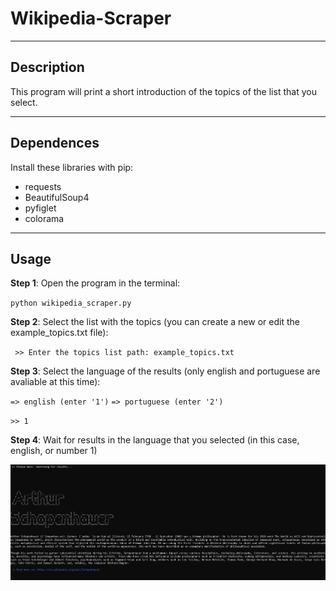 # Wikipedia-Scraper
***
## Description

This program will print a short introduction of the topics of the list that you select.

***
## Dependences

Install these libraries with pip:

* requests
* BeautifulSoup4
* pyfiglet
* colorama

***
## Usage

**Step 1**: Open the program in the terminal:

`python wikipedia_scraper.py`

**Step 2**: Select the list with the topics (you can create a new or edit the example_topics.txt file):

` >> Enter the topics list path: example_topics.txt`

**Step 3**: Select the language of the results (only english and portuguese are avaliable at this time):

`=> english (enter '1')`
`=> portuguese (enter '2')`
 
 `>> 1`
 
 **Step 4**: Wait for results in the language that you selected (in this case, english, or number 1)
 
 ![](https://github.com/david-pydev/wikipedia-scraper/blob/main/example_img.JPG)
